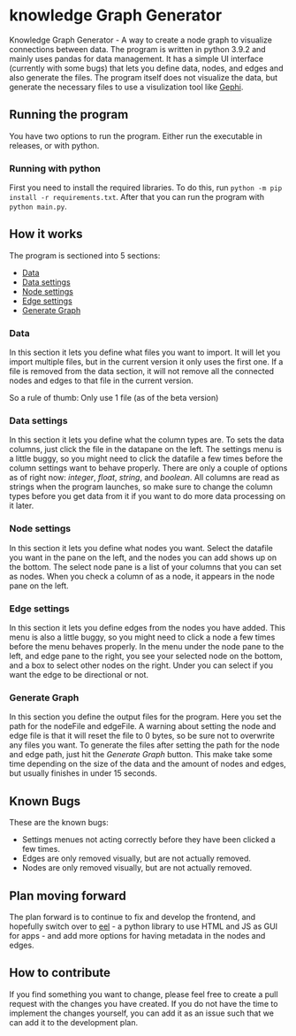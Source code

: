 # knowledge Graph Generator

Knowledge Graph Generator - A way to create a node graph to visualize connections between data. The program is written in python 3.9.2 and mainly uses pandas for data management. It has a simple UI interface (currently with some bugs) that lets you define data, nodes, and edges and also generate the files. The program itself does not visualize the data, but generate the necessary files to use a visulization tool like [Gephi](https://gephi.org/).

## Running the program

You have two options to run the program. Either run the executable in releases, or with python.

### Running with python

First you need to install the required libraries. To do this, run `python -m pip install -r requirements.txt`. After that you can run the program with `python main.py`.

## How it works

The program is sectioned into 5 sections:
* [Data](#data)
* [Data settings](#data-settings)
* [Node settings](#node-settings)
* [Edge settings](#edge-settings)
* [Generate Graph](#generate-graph)

### Data

In this section it lets you define what files you want to import. It will let you import multiple files, but in the current version it only uses the first one. If a file is removed from the data section, it will not remove all the connected nodes and edges to that file in the current version.

So a rule of thumb: Only use 1 file (as of the beta version)

### Data settings

In this section it lets you define what the column types are. To sets the data columns, just click the file in the datapane on the left. The settings menu is a little buggy, so you might need to click the datafile a few times before the column settings want to behave properly. There are only a couple of options as of right now: *integer*, *float*, *string*, and *boolean*. All columns are read as strings when the program launches, so make sure to change the column types before you get data from it if you want to do more data processing on it later.

### Node settings

In this section it lets you define what nodes you want. Select the datafile you want in the pane on the left, and the nodes you can add shows up on the bottom. The select node pane is a list of your columns that you can set as nodes. When you check a column of as a node, it appears in the node pane on the left.

### Edge settings

In this section it lets you define edges from the nodes you have added. This menu is also a little buggy, so you might need to click a node a few times before the menu behaves properly. In the menu under the node pane to the left, and edge pane to the right, you see your selected node on the bottom, and a box to select other nodes on the right. Under you can select if you want the edge to be directional or not.

### Generate Graph

In this section you define the output files for the program. Here you set the path for the nodeFile and edgeFile. A warning about setting the node and edge file is that it will reset the file to 0 bytes, so be sure not to overwrite any files you want. To generate the files after setting the path for the node and edge path, just hit the *Generate Graph* button. This make take some time depending on the size of the data and the amount of nodes and edges, but usually finishes in under 15 seconds.

## Known Bugs

These are the known bugs:
* Settings menues not acting correctly before they have been clicked a few times.
* Edges are only removed visually, but are not actually removed.
* Nodes are only removed visually, but are not actually removed.

## Plan moving forward

The plan forward is to continue to fix and develop the frontend, and hopefully switch over to [eel](https://github.com/python-eel/Eel) - a python library to use HTML and JS as GUI for apps - and add more options for having metadata in the nodes and edges.

## How to contribute

If you find something you want to change, please feel free to create a pull request with the changes you have created. If you do not have the time to implement the changes yourself, you can add it as an issue such that we can add it to the development plan.
